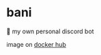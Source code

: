 # bani
🤖 my own personal discord bot

image on [docker hub](https://hub.docker.com/repository/docker/dcronqvist/bani)
